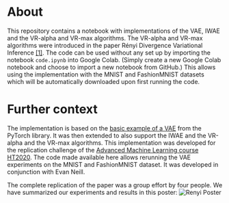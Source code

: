 # About
This repository contains a notebook with implementations of the VAE, IWAE and the VR-alpha and VR-max algorithms. 
The VR-alpha and VR-max algorithms were introduced in the paper Rényi Divergence Variational Inference [[1]](https://arxiv.org/pdf/1602.02311.pdf). 
The code can be used without any set up by importing the notebook `code.ipynb` into Google Colab. (Simply create a new Google Colab notebook and
choose to import a new notebook from GitHub.) This allows using the implementation
with the MNIST and FashionMNIST datasets which will be automatically downloaded upon first running the code.

# Further context
The implementation is based on the [basic example of a VAE](https://github.com/pytorch/examples/blob/master/vae/main.py) from the PyTorch library.
It was then extended to also support the IWAE and the VR-alpha and the VR-max algorithms.
This implementation was developed for the replication challenge of the 
[Advanced Machine Learning course HT2020](https://www.cs.ox.ac.uk/teaching/internal/courses/2019-2020/advml/material.html).
The code made available here allows rerunning the VAE experiments on the MNIST and FashionMNIST dataset.
It was developed in conjunction with Evan Neill. 

The complete replication of the paper was a group effort by four people. 
We have summarized our experiments and results in this poster:
 ![Renyi Poster](https://github.com/arnegebert/vae_iwae_vralpha/blob/master/iwae/poster.jpg)

